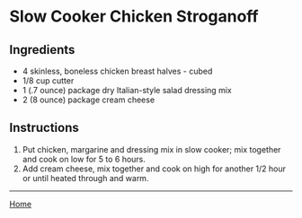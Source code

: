 # Slow Cooker Chicken Stroganoff

## Ingredients
- 4 skinless, boneless chicken breast halves - cubed
- 1/8 cup cutter
- 1 (.7 ounce) package dry Italian-style salad dressing mix
- 2 (8 ounce) package cream cheese

## Instructions
1. Put chicken, margarine and dressing mix in slow cooker; mix together and cook on low for 5 to 6 hours.
1. Add cream cheese, mix together and cook on high for another 1/2 hour or until heated through and warm.

---
[Home](../)